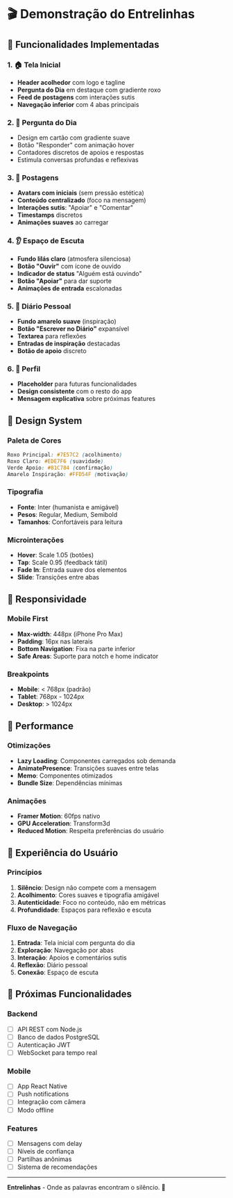 # 🎬 Demonstração do Entrelinhas

## 🌟 Funcionalidades Implementadas

### 1. 🏠 Tela Inicial
- **Header acolhedor** com logo e tagline
- **Pergunta do Dia** em destaque com gradiente roxo
- **Feed de postagens** com interações sutis
- **Navegação inferior** com 4 abas principais

### 2. 💭 Pergunta do Dia
- Design em cartão com gradiente suave
- Botão "Responder" com animação hover
- Contadores discretos de apoios e respostas
- Estimula conversas profundas e reflexivas

### 3. 📝 Postagens
- **Avatars com iniciais** (sem pressão estética)
- **Conteúdo centralizado** (foco na mensagem)
- **Interações sutis**: "Apoiar" e "Comentar"
- **Timestamps** discretos
- **Animações suaves** ao carregar

### 4. 👂 Espaço de Escuta
- **Fundo lilás claro** (atmosfera silenciosa)
- **Botão "Ouvir"** com ícone de ouvido
- **Indicador de status** "Alguém está ouvindo"
- **Botão "Apoiar"** para dar suporte
- **Animações de entrada** escalonadas

### 5. 📖 Diário Pessoal
- **Fundo amarelo suave** (inspiração)
- **Botão "Escrever no Diário"** expansível
- **Textarea** para reflexões
- **Entradas de inspiração** destacadas
- **Botão de apoio** discreto

### 6. 👤 Perfil
- **Placeholder** para futuras funcionalidades
- **Design consistente** com o resto do app
- **Mensagem explicativa** sobre próximas features

## 🎨 Design System

### Paleta de Cores
```css
Roxo Principal: #7E57C2 (acolhimento)
Roxo Claro: #EDE7F6 (suavidade)
Verde Apoio: #81C784 (confirmação)
Amarelo Inspiração: #FFD54F (motivação)
```

### Tipografia
- **Fonte**: Inter (humanista e amigável)
- **Pesos**: Regular, Medium, Semibold
- **Tamanhos**: Confortáveis para leitura

### Microinterações
- **Hover**: Scale 1.05 (botões)
- **Tap**: Scale 0.95 (feedback tátil)
- **Fade In**: Entrada suave dos elementos
- **Slide**: Transições entre abas

## 📱 Responsividade

### Mobile First
- **Max-width**: 448px (iPhone Pro Max)
- **Padding**: 16px nas laterais
- **Bottom Navigation**: Fixa na parte inferior
- **Safe Areas**: Suporte para notch e home indicator

### Breakpoints
- **Mobile**: < 768px (padrão)
- **Tablet**: 768px - 1024px
- **Desktop**: > 1024px

## 🚀 Performance

### Otimizações
- **Lazy Loading**: Componentes carregados sob demanda
- **AnimatePresence**: Transições suaves entre telas
- **Memo**: Componentes otimizados
- **Bundle Size**: Dependências mínimas

### Animações
- **Framer Motion**: 60fps nativo
- **GPU Acceleration**: Transform3d
- **Reduced Motion**: Respeita preferências do usuário

## 🎯 Experiência do Usuário

### Princípios
1. **Silêncio**: Design não compete com a mensagem
2. **Acolhimento**: Cores suaves e tipografia amigável
3. **Autenticidade**: Foco no conteúdo, não em métricas
4. **Profundidade**: Espaços para reflexão e escuta

### Fluxo de Navegação
1. **Entrada**: Tela inicial com pergunta do dia
2. **Exploração**: Navegação por abas
3. **Interação**: Apoios e comentários sutis
4. **Reflexão**: Diário pessoal
5. **Conexão**: Espaço de escuta

## 🔮 Próximas Funcionalidades

### Backend
- [ ] API REST com Node.js
- [ ] Banco de dados PostgreSQL
- [ ] Autenticação JWT
- [ ] WebSocket para tempo real

### Mobile
- [ ] App React Native
- [ ] Push notifications
- [ ] Integração com câmera
- [ ] Modo offline

### Features
- [ ] Mensagens com delay
- [ ] Níveis de confiança
- [ ] Partilhas anônimas
- [ ] Sistema de recomendações

---

**Entrelinhas** - Onde as palavras encontram o silêncio. 💜
